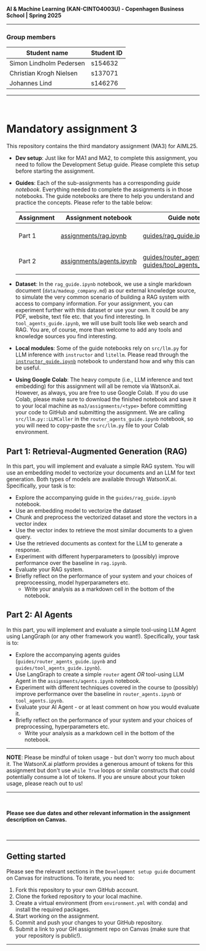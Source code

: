 **AI & Machine Learning (KAN-CINTO4003U) - Copenhagen Business School | Spring 2025**

***

### Group members
| Student name | Student ID |
| --- | --- |
| Simon Lindholm Pedersen | s154632     |
| Christian Krogh Nielsen | s137071     |
| Johannes Lind           | s146276     |

***

<br>

# Mandatory assignment 3

This repository contains the third mandatory assignment (MA3) for AIML25.  

* **Dev setup**: Just like for MA1 and MA2, to complete this assignment, you need to follow the Development Setup guide. Please complete this setup before starting the assignment.

* **Guides**: Each of the sub-assignments has a corresponding *guide notebook*. Everything needed to complete the assignments is in those notebooks. The guide notebooks are there to help you understand and practice the concepts. Please refer to the table below:

    | Assignment | Assignment notebook | Guide notebook | Description |
    | --- | --- | --- | --- |
    | Part 1 | [assignments/rag.ipynb](assignments/rag.ipynb) | [guides/rag_guide.ipynb](guides/rag_guide.ipynb) | Retrieval-Augmented Generation |
    | Part 2 | [assignments/agents.ipynb](assignments/agents.ipynb)| [guides/router_agents_guide.ipynb](guides/agents_guide.ipynb)<br>[guides/tool_agents_guide.ipynb](guides/tool_agents_guide.ipynb) | Agentic LLM Systems |

* **Dataset**: In the `rag_guide.ipynb` notebook, we use a single markdown document (`data/madeup_company.md`) as our external knowledge source, to simulate the very common scenario of building a RAG system with access to company information. For your assignment, you can experiment further with this dataset or use your own. It could be any PDF, website, text file etc. that you find interesting. In `tool_agents_guide.ipynb`, we will use built tools like web search and RAG. You are, of course, more than welcome to add any tools and knowledge sources you find interesting.

* **Local modules**:
Some of the guide notebooks rely on `src/llm.py` for LLM inference with `instructor` and `litellm`. Please read through the [`instructor_guide.ipynb`](guides/instructor_guide.ipynb) notebook to understand how and why this can be useful. 

* **Using Google Colab**: The heavy compute (i.e., LLM inference and text embedding) for this assignment will all be remote via WatsonX.ai. However, as always, you are free to use Google Colab. If you do use Colab, please make sure to download the finished notebook and save it to your local machine as `ma3/assignments/<type>` before committing your code to GitHub and submitting the assignment. We are calling `src/llm.py::LLMCaller` in the `router_agents_guide.ipynb` notebook, so you will need to copy-paste the `src/llm.py` file to your Colab environment.

## Part 1: Retrieval-Augmented Generation (RAG)
In this part, you will implement and evaluate a simple RAG system. You will use an embedding model to vectorize your documents and an LLM for text generation. Both types of models are available through WatsonX.ai. Specifically, your task is to:

- Explore the accompanying guide in the `guides/rag_guide.ipynb` notebook.
- Use an embedding model to vectorize the dataset
- Chunk and preprocess the vectorized dataset and store the vectors in a vector index
- Use the vector index to retrieve the most similar documents to a given query.
- Use the retrieved documents as context for the LLM to generate a response.
- Experiment with different hyperparameters to (possibly) improve performance over the baseline in `rag.ipynb`.
- Evaluate your RAG system.
- Briefly reflect on the performance of your system and your choices of preproceessing, model hyperparameters etc.
    - Write your analysis as a markdown cell in the bottom of the notebook.

## Part 2: AI Agents
In this part, you will implement and evaluate a simple tool-using LLM Agent using LangGraph (or any other framework you want!). Specifically, your task is to:

- Explore the accompanying agents guides (`guides/router_agents_guide.ipynb` and `guides/tool_agents_guide.ipynb`).
- Use LangGraph to create a simple `router` agent *OR* tool-using LLM Agent in the `assignments/agents.ipynb` notebook.
- Experiment with different techniques covered in the course to (possibly) improve performance over the baseline in `router_agents.ipynb` or `tool_agents.ipynb`.
- Evaluate your AI Agent - or at least comment on how you would evaluate it.
- Briefly reflect on the performance of your system and your choices of preprocessing, hyperparameters etc.
    - Write your analysis as a markdown cell in the bottom of the notebook.

***

**NOTE**: Please be mindful of token usage - but don't worry too much about it. The WatsonX.ai platform provides a generous amount of tokens for this assignment but don't use `while True` loops or similar constructs that could potentially consume a lot of tokens. If you are unsure about your token usage, please reach out to us!
***

<br>

**Please see due dates and other relevant information in the assignment description on Canvas.**

<br>

***

## Getting started
Please see the relevant sections in the `Development setup guide` document on Canvas for instructions. To iterate, you need to:

1. Fork this repository to your own GitHub account.
2. Clone the forked repository to your local machine.
3. Create a virtual environment (from `environment.yml` with conda) and install the required packages.
4. Start working on the assignment.
5. Commit and push your changes to your GitHub repository.
6. Submit a link to your GH assignment repo on Canvas (make sure that your repository is public!).

___
